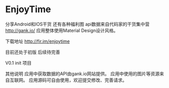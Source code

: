 # EnjoyTime

分享Android和IOS干货 还有各种福利图
api数据来自代码家的干货集中营 
http://gank.io/
应用整体使用Material Design设计风格。

下载地址
http://fir.im/enjoytime

目前还处于初版 后续待完善

 V0.1
 init 项目

其他说明
应用中获取数据的API由gank.io网站提供。
应用中使用的图片等资源来自互联网。
应用源码可自由使用，欢迎提交修改、完善请求。
